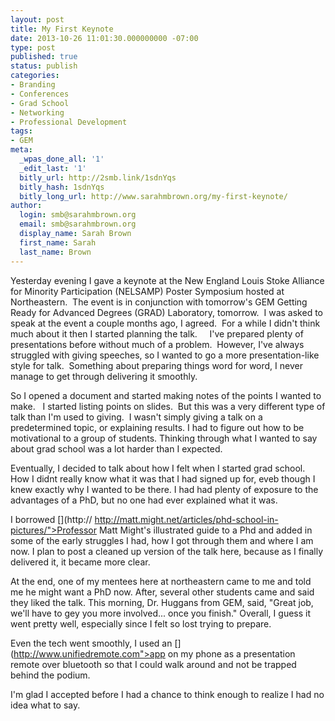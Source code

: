 ```yaml
---
layout: post
title: My First Keynote
date: 2013-10-26 11:01:30.000000000 -07:00
type: post
published: true
status: publish
categories:
- Branding
- Conferences
- Grad School
- Networking
- Professional Development
tags:
- GEM
meta:
  _wpas_done_all: '1'
  _edit_last: '1'
  bitly_url: http://2smb.link/1sdnYqs
  bitly_hash: 1sdnYqs
  bitly_long_url: http://www.sarahmbrown.org/my-first-keynote/
author:
  login: smb@sarahmbrown.org
  email: smb@sarahmbrown.org
  display_name: Sarah Brown
  first_name: Sarah
  last_name: Brown
---
```

Yesterday evening I gave a keynote at the New England Louis Stoke Alliance for Minority Participation (NELSAMP) Poster Symposium hosted at Northeastern.  The event is in conjunction with tomorrow's GEM Getting Ready for Advanced Degrees (GRAD) Laboratory, tomorrow.  I was asked to speak at the event a couple months ago, I agreed.  For a while I didn't think much about it then I started planning the talk.     I've prepared plenty of presentations before without much of a problem.  However, I've always struggled with giving speeches, so I wanted to go a more presentation-like style for talk.  Something about preparing things word for word, I never manage to get through delivering it smoothly.

So I opened a document and started making notes of the points I wanted to make.   I started listing points on slides.  But this was a very different type of talk than I'm used to giving.  I wasn't simply giving a talk on a predetermined topic, or explaining results. I had to figure out how to be motivational to a group of students. Thinking through what I wanted to say about grad school was a lot harder than I expected. 

Eventually, I decided to talk about how I felt when I started grad school. How I didnt really know what it was that I had signed up for, eveb though I knew exactly why I wanted to be there.  I had had plenty of exposure to the advantages of a PhD, but no one had ever explained what it was.

I borrowed [](http:// http://matt.might.net/articles/phd-school-in-pictures/">Professor Matt Might's illustrated guide to a Phd and added in some of the early struggles I had, how I got through them and where I am now.  I plan to post a cleaned up version of the talk here, because as I finally delivered it, it became more clear.   

At the end, one of my mentees here at northeastern came to me and told me he might want a PhD now.  After, several other students came and said they liked the talk.  This morning, Dr. Huggans from GEM, said, "Great job, we'll have to gey you more involved... once you finish." Overall, I guess it went pretty well, especially since I felt so lost trying to prepare. 

Even the tech went smoothly, I used an [](http://www.unifiedremote.com">app on my phone as a presentation remote over bluetooth so that I could walk around and not be trapped behind the podium.  

I'm glad I accepted before I had a chance to think enough to realize I had no idea what to say.


